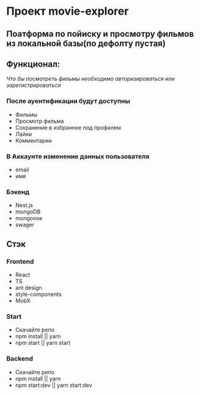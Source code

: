 # Проект movie-explorer

## Поатформа по пойиску и просмотру фильмов из локальной базы(по дефолту пустая)

## Функционал:
 *Что бы посмотреть фильмы необходимо авторизироваться или зарегистрироваться*
 
### После ауентификации будут доступны
- Фильмы
- Просмотр фильма
- Сохранение в избранное под профилем
- Лайки
- Комментарии
 
 ### В Аккаунте изменение данных пользователя
 - email
 - имя
 
 ### Бэкенд
 - Nest.js
 - mongoDB
 - mongoose
 - swager
 
## Стэк
### Frontend
- React
- TS
- ant design
- style-components
- MobX

### Start
- Скачайте репо
- npm install || yarn
- npm start || yarn start

### Backend
- Скачайте репо
- npm install || yarn
- npm start:dev || yarn start:dev

 


